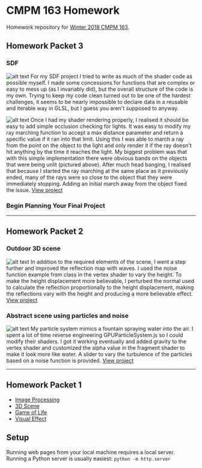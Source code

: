 # CMPM 163 Homework
Homework repository for [Winter 2018 CMPM 163](https://creativecoding.soe.ucsc.edu/courses/cmpm163/).

## Homework Packet 3

### SDF
![alt text](https://cyreb7.github.io/cmpm-163-homework/hw3/images/sdf.png "SDF")
For my SDF project I tried to write as much of the shader code as possible myself. I made some concessions for functions that are complex or easy to mess up (as I invariably did), but the overall structure of the code is my own. Trying to keep my code clean turned out to be one of the hardest challenges, it seems to be nearly impossible to declare data in a reusable and iterable way in GLSL, but I guess you aren't supposed to anyway.

![alt text](https://cyreb7.github.io/cmpm-163-homework/hw3/images/sdf-bad.png "Errors rendering SDF shadows")
Once I had my shader rendering properly, I realised it should be easy to add simple occlusion checking for lights. It was easy to modify my ray marching function to accept a max distance parameter and return a specific value if it ran into that limit. Using this I was able to march a ray from the point on the object to the light and only render it if the ray doesn't hit anything by the time it reaches the light. My biggest problem was that with this simple implementation there were obvious bands on the objects that were being unlit (pictured above). After much head banging, I realised that because I started the ray marching at the same place as it previously ended, many of the rays were so close to the object that they were immediately stopping. Adding an initial march away from the object fixed the issue. [View project](https://cyreb7.github.io/cmpm-163-homework/hw3/sdf.html)


### Begin Planning Your Final Project

---

## Homework Packet 2
### Outdoor 3D scene
![alt text](https://cyreb7.github.io/cmpm-163-homework/hw2/textures/OutdoorScene.jpg "Outdoor scene")
In addition to the required elements of the scene, I went a step further and improved the reflection map with waves. I used the noise function example from class in the vertex shader to vary the height. To make the height displacement more believable, I perturbed the normal used to calculate the reflection proportionally to the height displacement, making the reflections vary with the height and producing a more believable effect. [View project](https://cyreb7.github.io/cmpm-163-homework/hw2/OutdoorScene.html)

### Abstract scene using particles and noise
![alt text](https://cyreb7.github.io/cmpm-163-homework/hw2/textures/ParticlesAndNoise.jpg "Particle system")
My particle system mimics a fountain spraying water into the air. I spent a lot of time reverse engineering GPUParticleSystem.js so I could modify their shaders. I got it working eventually and added gravity to the vertex shader and customized the alpha value in the fragment shader to make it look more like water. A slider to vary the turbulence of the particles based on a noise function is provided. [View project](https://cyreb7.github.io/cmpm-163-homework/hw2/ParticlesAndNoise.html)

---

## Homework Packet 1
* [Image Processing](https://cyreb7.github.io/cmpm-163-homework/hw1/imageProcessing.html)
* [3D Scene](https://cyreb7.github.io/cmpm-163-homework/hw1/3dscene.html)
* [Game of Life](https://cyreb7.github.io/cmpm-163-homework/hw1/gameOfLife.html)
* [Visual Effect](https://cyreb7.github.io/cmpm-163-homework/hw1/Homework1D.pdf)

## Setup
Running web pages from your local machine requires a local server. Running a Python server is usually easiest:
```python -m http.server```
